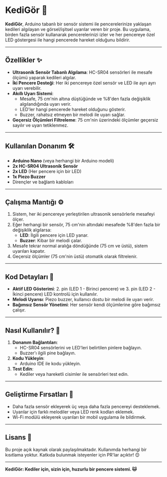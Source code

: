 
# KediGör 🐾

**KediGör**, Arduino tabanlı bir sensör sistemi ile pencerelerinize yaklaşan kedileri algılayan ve görsel/işitsel uyarılar veren bir proje. Bu uygulama, birden fazla sensör kullanarak pencerelerinizi izler ve her pencereye özel LED göstergesi ile hangi pencerede hareket olduğunu bildirir.

---

## Özellikler ✨
- **Ultrasonik Sensör Tabanlı Algılama**: HC-SR04 sensörleri ile mesafe ölçümü yaparak kedileri algılar.
- **İki Pencere Desteği**: Her iki pencereye özel sensör ve LED ile ayrı ayrı uyarı verebilir.
- **Akıllı Uyarı Sistemi**:
  - Mesafe, 75 cm'nin altına düştüğünde ve %8'den fazla değişiklik algılandığında uyarı verir.
  - LED'ler hangi pencerede hareket olduğunu gösterir.
  - Buzzer, rahatsız etmeyen bir melodi ile uyarı sağlar.
- **Geçersiz Ölçümleri Filtreleme**: 75 cm'nin üzerindeki ölçümler geçersiz sayılır ve uyarı tetiklenmez.

---

## Kullanılan Donanım 🛠️
- **Arduino Nano** (veya herhangi bir Arduino modeli)
- **2x HC-SR04 Ultrasonik Sensör**
- **2x LED** (Her pencere için bir LED)
- **1x Piezo Buzzer**
- Dirençler ve bağlantı kabloları

---

## Çalışma Mantığı ⚙️
1. Sistem, her iki pencereye yerleştirilen ultrasonik sensörlerle mesafeyi ölçer.
2. Eğer herhangi bir sensör, 75 cm'nin altındaki mesafede %8'den fazla bir değişiklik algılarsa:
   - **LED**: İlgili pencere için LED yanar.
   - **Buzzer**: Kibar bir melodi çalar.
3. Mesafe tekrar normal aralığa döndüğünde (75 cm ve üstü), sistem uyarıları kapatır.
4. Geçersiz ölçümler (75 cm'nin üstü) otomatik olarak filtrelenir.

---

## Kod Detayları 📜
- **Aktif LED Gösterimi**: 2. pin (LED 1 - Birinci pencere) ve 3. pin (LED 2 - İkinci pencere) LED kontrolü için kullanılır.
- **Melodi Uyarısı**: Piezo buzzer, kullanıcı dostu bir melodi ile uyarı verir.
- **Bağımsız Sensör Yönetimi**: Her sensör kendi ölçümlerine göre bağımsız çalışır.

---

## Nasıl Kullanılır? 🚀
1. **Donanım Bağlantıları**:
   - HC-SR04 sensörlerini ve LED'leri belirtilen pinlere bağlayın.
   - Buzzer'ı ilgili pine bağlayın.
2. **Kodu Yükleyin**:
   - Arduino IDE ile kodu yükleyin.
3. **Test Edin**:
   - Kediler veya hareketli cisimler ile sensörleri test edin.

---

## Geliştirme Fırsatları 🌟
- Daha fazla sensör ekleyerek üç veya daha fazla pencereyi desteklemek.
- Uyarılar için farklı melodiler veya LED renk kodları eklemek.
- Wi-Fi modülü ekleyerek uyarıları bir mobil uygulama ile bildirmek.

---

## Lisans 📄
Bu proje açık kaynak olarak paylaşılmaktadır. Kullanımda herhangi bir kısıtlama yoktur. Katkıda bulunmak isteyenler için PR'lar açıktır! 😊

---

**KediGör: Kediler için, sizin için, huzurlu bir pencere sistemi. 🐱** 
